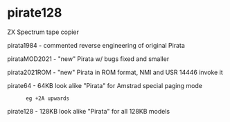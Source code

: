 # pirate128
ZX Spectrum tape copier

pirata1984	- commented reverse engineering of original Pirata

pirataMOD2021   - "new" Pirata w/ bugs fixed and smaller

pirata2021ROM	- "new" Pirata in ROM format, NMI and USR 14446 invoke it

pirate64	- 64KB look alike "Pirata" for Amstrad special paging mode

		  eg +2A upwards

pirate128	- 128KB look alike "Pirata" for all 128KB models
